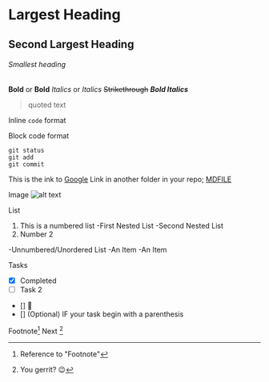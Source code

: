 # Largest Heading
## Second Largest Heading
###### Smallest heading


**Bold** or __Bold__
*Italics* or _Italics_
~~Strikethrough~~
***Bold Italics***

> quoted text

Inline `code` format

Block code format
```
git status
git add
git commit
```

This is the ink to [Google](https://google.com)
Link in another folder in your repo; [MDFILE](encyclopedia/MDFILE.md)

Image
![alt text](http://image.link)

List 
1. This is a numbered list
    -First Nested List
        -Second Nested List
2. Number 2

-Unnumbered/Unordered List
-An Item
-An Item


Tasks
- [x] Completed
- [ ] Task 2
- [] :tada:
- [] \(Optional) IF your task begin with a parenthesis

Footnote[^1]
Next [^anything]

[^1]: Reference to "Footnote"
[^anything]: You gerrit? :wink:

<!-- Comment-->